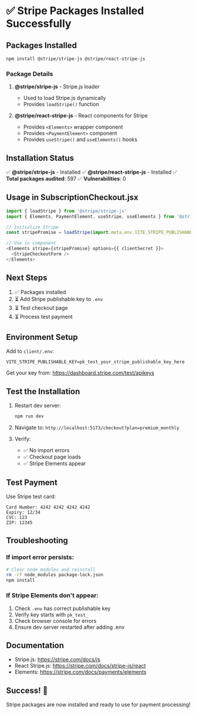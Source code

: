 # ✅ Stripe Packages Installed Successfully

## Packages Installed

```bash
npm install @stripe/stripe-js @stripe/react-stripe-js
```

### Package Details

1. **@stripe/stripe-js** - Stripe.js loader
   - Used to load Stripe.js dynamically
   - Provides `loadStripe()` function

2. **@stripe/react-stripe-js** - React components for Stripe
   - Provides `<Elements>` wrapper component
   - Provides `<PaymentElement>` component
   - Provides `useStripe()` and `useElements()` hooks

## Installation Status

✅ **@stripe/stripe-js** - Installed
✅ **@stripe/react-stripe-js** - Installed
✅ **Total packages audited**: 597
✅ **Vulnerabilities**: 0

## Usage in SubscriptionCheckout.jsx

```javascript
import { loadStripe } from '@stripe/stripe-js'
import { Elements, PaymentElement, useStripe, useElements } from '@stripe/react-stripe-js'

// Initialize Stripe
const stripePromise = loadStripe(import.meta.env.VITE_STRIPE_PUBLISHABLE_KEY)

// Use in component
<Elements stripe={stripePromise} options={{ clientSecret }}>
  <StripeCheckoutForm />
</Elements>
```

## Next Steps

1. ✅ Packages installed
2. ⏳ Add Stripe publishable key to `.env`
3. ⏳ Test checkout page
4. ⏳ Process test payment

## Environment Setup

Add to `client/.env`:
```env
VITE_STRIPE_PUBLISHABLE_KEY=pk_test_your_stripe_publishable_key_here
```

Get your key from: https://dashboard.stripe.com/test/apikeys

## Test the Installation

1. Restart dev server:
   ```bash
   npm run dev
   ```

2. Navigate to: `http://localhost:5173/checkout?plan=premium_monthly`

3. Verify:
   - ✅ No import errors
   - ✅ Checkout page loads
   - ✅ Stripe Elements appear

## Test Payment

Use Stripe test card:
```
Card Number: 4242 4242 4242 4242
Expiry: 12/34
CVC: 123
ZIP: 12345
```

## Troubleshooting

### If import error persists:
```bash
# Clear node_modules and reinstall
rm -rf node_modules package-lock.json
npm install
```

### If Stripe Elements don't appear:
1. Check `.env` has correct publishable key
2. Verify key starts with `pk_test_`
3. Check browser console for errors
4. Ensure dev server restarted after adding .env

## Documentation

- Stripe.js: https://stripe.com/docs/js
- React Stripe.js: https://stripe.com/docs/stripe-js/react
- Elements: https://stripe.com/docs/payments/elements

## Success! 🎉

Stripe packages are now installed and ready to use for payment processing!
